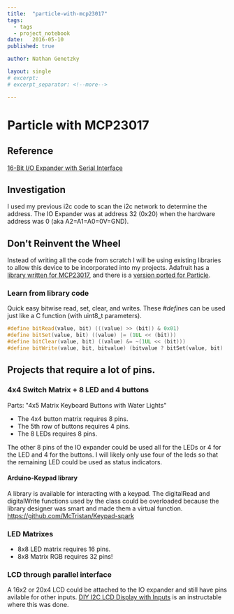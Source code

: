 ```yaml
---
title:  "particle-with-mcp23017"
tags:
  - tags
  - project_notebook
date:   2016-05-10
published: true

author: Nathan Genetzky

layout: single
# excerpt:
# excerpt_separator: <!--more-->

---
```



# Particle with MCP23017

## Reference

[16-Bit I/O Expander with Serial Interface][datasheet]

## Investigation

I used my previous i2c code to scan the i2c network to determine the address.
The IO Expander was at address 32 (0x20) when the hardware address was 0 
(aka A2=A1=A0=0V=GND).

## Don't Reinvent the Wheel

Instead of writing all the code from scratch I will be using existing libraries
to allow this device to be incorporated into my projects. Adafruit has a 
[library written for MCP23017][1], and there is a [version ported for Particle][2]. 

### Learn from library code

Quick easy bitwise read, set, clear, and writes. These *#define*s can be used
just like a C function (with uint8_t parameters). 
```Cpp
#define bitRead(value, bit) (((value) >> (bit)) & 0x01)
#define bitSet(value, bit) ((value) |= (1UL << (bit)))
#define bitClear(value, bit) ((value) &= ~(1UL << (bit)))
#define bitWrite(value, bit, bitvalue) (bitvalue ? bitSet(value, bit) : bitClear(value, bit))
```

## Projects that require a lot of pins.

### 4x4 Switch Matrix + 8 LED and 4 buttons

Parts:
    "4x5 Matrix Keyboard Buttons with Water Lights"

- The 4x4 button matrix requires 8 pins.
- The 5th row of buttons requires 4 pins.
- The 8 LEDs requires 8 pins.

The other 8 pins of the IO expander could be used all for the LEDs or 4 for the
LED and 4 for the buttons. I will likely only use four of the leds so that the
remaining LED could be used as status indicators.

#### Arduino-Keypad library

A library is available for interacting with a keypad. The digitalRead and 
digitalWrite functions used by the class could be overloaded because the library
designer was smart and made them a virtual function.
https://github.com/McTristan/Keypad-spark

### LED Matrixes

- 8x8 LED matrix requires 16 pins. 
- 8x8 Matrix RGB requires 32 pins!

### LCD through parallel interface

A 16x2 or 20x4 LCD could be attached to the IO expander and still have pins
avilable for other inputs. [DIY I2C LCD Display with Inputs][3] is an instructable
where this was done.


[1]: https://github.com/adafruit/Adafruit-MCP23017-Arduino-Library
[2]: https://github.com/pkourany/Adafruit_MCP23017_IDE
[3]: http://www.instructables.com/id/DIY-I2C-LCD-Display-With-Inputs/

[datasheet]: http://ww1.microchip.com/downloads/en/DeviceDoc/21952b.pdf
